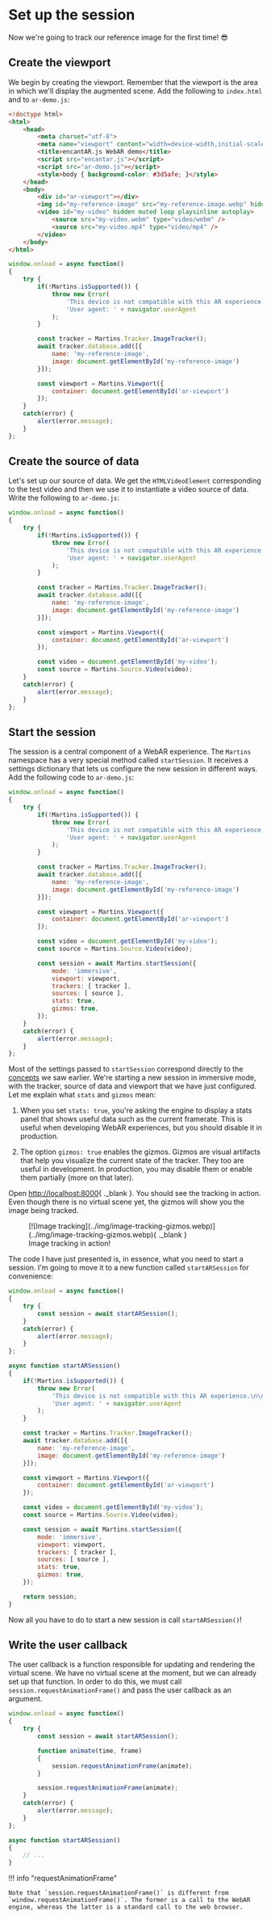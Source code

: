 # Set up the session

Now we're going to track our reference image for the first time! :sunglasses:

## Create the viewport

We begin by creating the viewport. Remember that the viewport is the area in which we'll display the augmented scene. Add the following to `index.html` and to `ar-demo.js`:

```html title="index.html" hl_lines="12"
<!doctype html>
<html>
    <head>
        <meta charset="utf-8">
        <meta name="viewport" content="width=device-width,initial-scale=1">
        <title>encantAR.js WebAR demo</title>
        <script src="encantar.js"></script>
        <script src="ar-demo.js"></script>
        <style>body { background-color: #3d5afe; }</style>
    </head>
    <body>
        <div id="ar-viewport"></div>
        <img id="my-reference-image" src="my-reference-image.webp" hidden>
        <video id="my-video" hidden muted loop playsinline autoplay>
            <source src="my-video.webm" type="video/webm" />
            <source src="my-video.mp4" type="video/mp4" />
        </video>
    </body>
</html>
```

```js title="ar-demo.js" hl_lines="17-19"
window.onload = async function()
{
    try {
        if(!Martins.isSupported()) {
            throw new Error(
                'This device is not compatible with this AR experience.\n\n' +
                'User agent: ' + navigator.userAgent
            );
        }

        const tracker = Martins.Tracker.ImageTracker();
        await tracker.database.add([{
            name: 'my-reference-image',
            image: document.getElementById('my-reference-image')
        }]);

        const viewport = Martins.Viewport({
            container: document.getElementById('ar-viewport')
        });
    }
    catch(error) {
        alert(error.message);
    }
};
```

## Create the source of data

Let's set up our source of data. We get the `HTMLVideoElement` corresponding to the test video and then we use it to instantiate a video source of data. Write the following to `ar-demo.js`:

```js title="ar-demo.js" hl_lines="21-22"
window.onload = async function()
{
    try {
        if(!Martins.isSupported()) {
            throw new Error(
                'This device is not compatible with this AR experience.\n\n' +
                'User agent: ' + navigator.userAgent
            );
        }

        const tracker = Martins.Tracker.ImageTracker();
        await tracker.database.add([{
            name: 'my-reference-image',
            image: document.getElementById('my-reference-image')
        }]);

        const viewport = Martins.Viewport({
            container: document.getElementById('ar-viewport')
        });

        const video = document.getElementById('my-video');
        const source = Martins.Source.Video(video);
    }
    catch(error) {
        alert(error.message);
    }
};
```

## Start the session

The session is a central component of a WebAR experience. The `Martins` namespace has a very special method called `startSession`. It receives a settings dictionary that lets us configure the new session in different ways. Add the following code to `ar-demo.js`:

```js title="ar-demo.js" hl_lines="24-31"
window.onload = async function()
{
    try {
        if(!Martins.isSupported()) {
            throw new Error(
                'This device is not compatible with this AR experience.\n\n' +
                'User agent: ' + navigator.userAgent
            );
        }

        const tracker = Martins.Tracker.ImageTracker();
        await tracker.database.add([{
            name: 'my-reference-image',
            image: document.getElementById('my-reference-image')
        }]);

        const viewport = Martins.Viewport({
            container: document.getElementById('ar-viewport')
        });

        const video = document.getElementById('my-video');
        const source = Martins.Source.Video(video);

        const session = await Martins.startSession({
            mode: 'immersive',
            viewport: viewport,
            trackers: [ tracker ],
            sources: [ source ],
            stats: true,
            gizmos: true,
        });
    }
    catch(error) {
        alert(error.message);
    }
};
```

Most of the settings passed to `startSession` correspond directly to the [concepts](./concepts.md) we saw earlier. We're starting a new session in immersive mode, with the tracker, source of data and viewport that we have just configured. Let me explain what `stats` and `gizmos` mean:

1. When you set `stats: true`, you're asking the engine to display a stats panel that shows useful data such as the current framerate. This is useful when developing WebAR experiences, but you should disable it in production.

2. The option `gizmos: true` enables the gizmos. Gizmos are visual artifacts that help you visualize the current state of the tracker. They too are useful in development. In production, you may disable them or enable them partially (more on that later).

Open <http://localhost:8000>{ ._blank }. You should see the tracking in action. Even though there is no virtual scene yet, the gizmos will show you the image being tracked.

<figure markdown>
[![Image tracking](../img/image-tracking-gizmos.webp)](../img/image-tracking-gizmos.webp){ ._blank }
<figcaption>Image tracking in action!</figcaption>
</figure>

The code I have just presented is, in essence, what you need to start a session. I'm going to move it to a new function called `startARSession` for convenience:

```js title="ar-demo.js" hl_lines="4 11-43"
window.onload = async function()
{
    try {
        const session = await startARSession();
    }
    catch(error) {
        alert(error.message);
    }
};

async function startARSession()
{
    if(!Martins.isSupported()) {
        throw new Error(
            'This device is not compatible with this AR experience.\n\n' +
            'User agent: ' + navigator.userAgent
        );
    }

    const tracker = Martins.Tracker.ImageTracker();
    await tracker.database.add([{
        name: 'my-reference-image',
        image: document.getElementById('my-reference-image')
    }]);

    const viewport = Martins.Viewport({
        container: document.getElementById('ar-viewport')
    });

    const video = document.getElementById('my-video');
    const source = Martins.Source.Video(video);

    const session = await Martins.startSession({
        mode: 'immersive',
        viewport: viewport,
        trackers: [ tracker ],
        sources: [ source ],
        stats: true,
        gizmos: true,
    });

    return session;
}
```

Now all you have to do to start a new session is call `startARSession()`!

## Write the user callback

The user callback is a function responsible for updating and rendering the virtual scene. We have no virtual scene at the moment, but we can already set up that function. In order to do this, we must call `session.requestAnimationFrame()` and pass the user callback as an argument.

```js title="ar-demo.js" hl_lines="6-11"
window.onload = async function()
{
    try {
        const session = await startARSession();

        function animate(time, frame)
        {
            session.requestAnimationFrame(animate);
        }

        session.requestAnimationFrame(animate);
    }
    catch(error) {
        alert(error.message);
    }
};

async function startARSession()
{
    // ...
}
```

!!! info "requestAnimationFrame"

    Note that `session.requestAnimationFrame()` is different from `window.requestAnimationFrame()`. The former is a call to the WebAR engine, whereas the latter is a standard call to the web browser.